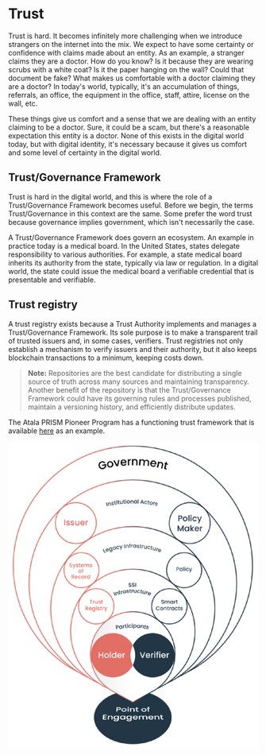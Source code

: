 # Trust

Trust is hard. It becomes infinitely more challenging when we introduce strangers on the internet into the mix. We expect to have some certainty or confidence with claims made about an entity. As an example, a stranger claims they are a doctor. How do you know? Is it because they are wearing scrubs with a white coat? Is it the paper hanging on the wall? Could that document be fake? What makes us comfortable with a doctor claiming they are a doctor? In today's world, typically, it's an accumulation of things, referrals, an office, the equipment in the office, staff, attire, license on the wall, etc.

These things give us comfort and a sense that we are dealing with an entity claiming to be a doctor. Sure, it could be a scam, but there's a reasonable expectation this entity is a doctor. None of this exists in the digital world today, but with digital identity, it's necessary because it gives us comfort and some level of certainty in the digital world.

## Trust/Governance Framework

Trust is hard in the digital world, and this is where the role of a Trust/Governance Framework becomes useful. Before we begin, the terms Trust/Governance in this context are the same. Some prefer the word trust because governance implies government, which isn't necessarily the case.

A Trust/Governance Framework does govern an ecosystem. An example in practice today is a medical board. In the United States, states delegate responsibility to various authorities. For example, a state medical board inherits its authority from the state, typically via law or regulation. In a digital world, the state could issue the medical board a verifiable credential that is presentable and verifiable.

## Trust registry

A trust registry exists because a Trust Authority implements and manages a Trust/Governance Framework. Its sole purpose is to make a transparent trail of trusted issuers and, in some cases, verifiers. Trust registries not only establish a mechanism to verify issuers and their authority, but it also keeps blockchain transactions to a minimum, keeping costs down.

> **Note:** Repositories are the best candidate for distributing a single source of truth across many sources and maintaining transparency. Another benefit of the repository is that the Trust/Governance Framework could have its governing rules and processes published, maintain a versioning history, and efficiently distribute updates.

The Atala PRISM Pioneer Program has a functioning trust framework that is available [here](https://github.com/AtalaPRISMTribe/PPPGF) as an example.

![Trust Framework](/static/img/trust_framework_onion.png)
